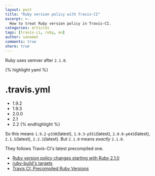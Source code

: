 ```yaml
---
layout: post
title: "Ruby version policy with Travis-CI"
excerpt: >-
  How to treat Ruby version policy in Travis-CI.
categories: articles
tags: [travis-ci, ruby, en]
author: sanemat
comments: true
share: true
---
```


Ruby uses semver after `2.1.0`.

{% highlight yaml %}
# .travis.yml
- 1.9.2
- 1.9.3
- 2.0.0
- 2.1
- 2.2
{% endhighlight %}

So this means `1.9.2-p330`(latest), `1.9.3-p551`(latest), `2.0.0-p643`(latest), `2.1.5`(latest), `2.2.1`(latest).
But `2.1.0` means *exactly* `2.1.0`.

They follows Travis-CI's latest precompiled one.

* [Ruby version policy changes starting with Ruby 2.1.0](https://www.ruby-lang.org/en/news/2013/12/21/ruby-version-policy-changes-with-2-1-0/)
* [ruby-build's targets](https://github.com/sstephenson/ruby-build/tree/a55247a8c5eacc485ed1ce8bc0129376d6b00298/share/ruby-build)
* [Travis CI: Precompiled Ruby Versions](http://rubies.travis-ci.org/)
